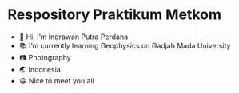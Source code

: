# Respository Praktikum Metkom
- 👋 Hi, I’m Indrawan Putra Perdana
- 📚 I’m currently learning Geophysics on Gadjah Mada University
- 📷 Photography
- 🌏 Indonesia
- 😀 Nice to meet you all

